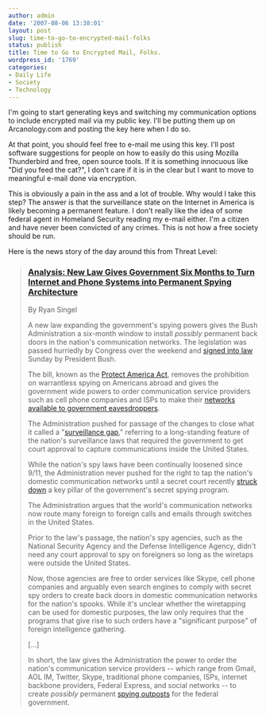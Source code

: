 ```yaml
---
author: admin
date: '2007-08-06 13:38:01'
layout: post
slug: time-to-go-to-encrypted-mail-folks
status: publish
title: Time to Go to Encrypted Mail, Folks.
wordpress_id: '1769'
categories:
- Daily Life
- Society
- Technology
---
```

I'm going to start generating keys and switching my communication options to include encrypted mail via my public key. I'll be putting them up on Arcanology.com and posting the key here when I do so.

At that point, you should feel free to e-mail me using this key. I'll post software suggestions for people on how to easily do this using Mozilla Thunderbird and free, open source tools. If it is something innocuous like "Did you feed the cat?", I don't care if it is in the clear but I want to move to meaningful e-mail done via encryption.

This is obviously a pain in the ass and a lot of trouble. Why would I take this step? The answer is that the surveillance state on the Internet in America is likely becoming a permanent feature. I don't really like the idea of some federal agent in Homeland Security reading my e-mail either. I'm a citizen and have never been convicted of any crimes. This is not how a free society should be run.

Here is the news story of the day around this from Threat Level:
<blockquote>
<h3><a href="http://blog.wired.com/27bstroke6/2007/08/analysis-new-la.html">Analysis: New Law Gives Government Six Months to Turn Internet and Phone Systems into Permanent Spying Architecture</a></h3>
<p>By Ryan Singel</p>
A new law expanding the government's spying powers gives the Bush Administration a six-month window to install <em>possibly</em> permanent back doors in the nation's communication networks.  The legislation was passed hurriedly by Congress over the weekend and <a href="http://sfgate.com/cgi-bin/article.cgi?f=/n/a/2007/08/05/national/a141537D08.DTL">signed into law</a> Sunday by President Bush.

The bill, known as the <a href="http://frwebgate.access.gpo.gov/cgi-bin/getdoc.cgi?dbname=110_cong_bills&amp;docid=f:s1927es.txt">Protect America Act</a>, removes the prohibition on warrantless spying on Americans abroad and gives the government wide powers to order communication service providers such as cell phone companies and ISPs to make their <a href="http://www.wired.com/science/discoveries/news/2006/05/70910">networks available to government eavesdroppers</a>.

The Administration pushed for passage of the changes to close what it called a "<a href="http://blog.wired.com/27bstroke6/2007/08/more-known-unkn.html">surveillance gap</a>," referring to a long-standing feature of the nation's surveillance laws that required the government to get court approval to capture communications inside the United States.

While the nation's spy laws have been continually loosened since 9/11, the Administration never pushed for the right to tap the nation's domestic communication networks until a secret court recently <a href="http://blog.wired.com/27bstroke6/2007/08/more-known-unkn.html">struck down</a> a key pillar of the government's secret spying program.

The Administration argues that the world's communication networks now route many foreign to foreign calls and emails through switches in the United States.

Prior to the law's passage, the nation's spy agencies, such as the National Security Agency and the Defense Intelligence Agency, didn't need any court approval to spy on foreigners so long as the wiretaps were outside the United States.

Now, those agencies are free to order services like Skype, cell phone companies and arguably even search engines to comply with secret spy orders to create back doors in domestic communication networks for the nation's spooks.  While it's unclear whether the wiretapping can be used for domestic purposes, the law only requires that the programs that give rise to  such orders have a "significant purpose" of foreign intelligence gathering.

[...]

In short, the law gives the Administration the power to order the nation's communication service providers -- which range from Gmail, AOL IM, Twitter, Skype, traditional phone companies, ISPs, internet backbone providers, Federal Express, and social networks -- to create <em>possibly</em> permanent <a href="http://www.wired.com/science/discoveries/news/2006/05/70910">spying outposts</a> <a href="http://www.wired.com/science/discoveries/news/2006/05/70910"> </a>for the federal government.</blockquote>
